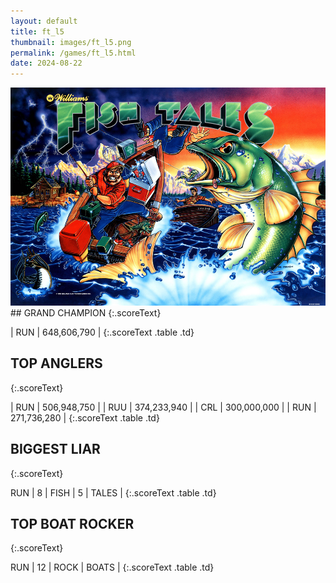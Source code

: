 ```yaml
---
layout: default
title: ft_l5
thumbnail: images/ft_l5.png
permalink: /games/ft_l5.html
date: 2024-08-22
---
```


<img src="../images/ft_l5.png" class="gameThumbnail img-fluid mx-auto align-middle">
## GRAND CHAMPION
{:.scoreText}

| RUN | 648,606,790 | 
{:.scoreText .table .td}

## TOP ANGLERS
{:.scoreText}

| RUN | 506,948,750 | 
| RUU | 374,233,940 | 
| CRL | 300,000,000 | 
| RUN | 271,736,280 | 
{:.scoreText .table .td}

## BIGGEST LIAR
{:.scoreText}

RUN
| 8 | FISH | 5 | TALES | 
{:.scoreText .table .td}

## TOP BOAT ROCKER
{:.scoreText}

RUN
| 12 | ROCK | BOATS | 
{:.scoreText .table .td}
